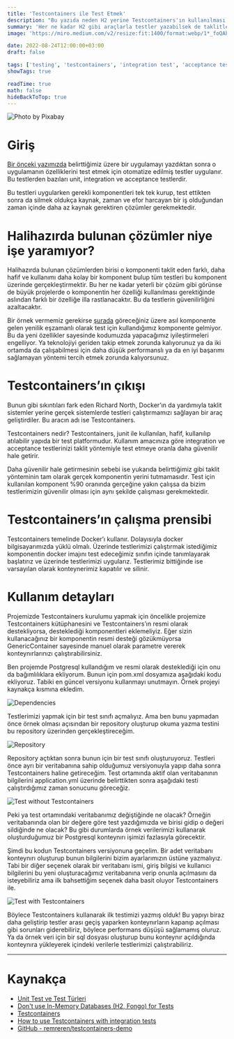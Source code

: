 ```yaml
---
title: 'Testcontainers ile Test Etmek'
description: "Bu yazıda neden H2 yerine Testcontainers'ın kullanılması gerektiği ve hangi sorunları çözdüğünü anlatacağım."
summary: 'Her ne kadar H2 gibi araçlarla testler yazabilsek de taklitler gerçeklerin yerini tutmuyor. Testcontainers da tam burada ortaya çıkıyor.'
image: 'https://miro.medium.com/v2/resize:fit:1400/format:webp/1*_foQAb0bTEbESsdKk8atnA.jpeg'

date: 2022-08-24T12:00:00+03:00
draft: false

tags: ['testing', 'testcontainers', 'integration test', 'acceptance test', 'unit test']
showTags: true

readTime: true
math: false
hideBackToTop: true
---
```


![Photo by Pixabay](https://miro.medium.com/v2/resize:fit:1400/format:webp/1*_foQAb0bTEbESsdKk8atnA.jpeg#full "[Photo by Pixabay](https://www.pexels.com/photo/astronaut-graffiti-on-semi-trailers-163811/)")

# Giriş

[Bir önceki yazımızda](https://medium.com/emlakjet/unit-test-ve-test-türleri-3659574fec8d) belirttiğimiz üzere bir uygulamayı yazdıktan sonra o uygulamanın özelliklerini test etmek için otomatize edilmiş testler uygulanır. Bu testlerden bazıları unit, integration ve acceptance testlerdir.

Bu testleri uygularken gerekli komponentleri tek tek kurup, test ettikten sonra da silmek oldukça kaynak, zaman ve efor harcayan bir iş olduğundan zaman içinde daha az kaynak gerektiren çözümler gerekmektedir.

# Halihazırda bulunan çözümler niye işe yaramıyor?

Halihazırda bulunan çözümlerden birisi o komponenti taklit eden farklı, daha hafif ve kullanımı daha kolay bir komponent bulup tüm testleri bu komponent üzerinde gerçekleştirmektir. Bu her ne kadar yeterli bir çözüm gibi görünse de büyük projelerde o komponentin her özelliği kullanılması gerektiğinde aslından farklı bir özelliğe illa rastlanacaktır. Bu da testlerin güvenilirliğini azaltacaktır.

Bir örnek vermemiz gerekirse [şurada](https://stackoverflow.com/questions/71268596/h2-postgresql-dialect-not-working-with-using-keyword) göreceğiniz üzere asıl komponente gelen yenilik eşzamanlı olarak test için kullandığımız komponente gelmiyor. Bu da yeni özellikler sayesinde kodumuzda yapacağımız iyileştirmeleri engelliyor. Ya teknolojiyi geriden takip etmek zorunda kalıyorunuz ya da iki ortamda da çalışabilmesi için daha düşük performanslı ya da en iyi başarımı sağlamayan yöntemi tercih etmek zorunda kalıyorsunuz.

# Testcontainers’ın çıkışı

Bunun gibi sıkıntıları fark eden Richard North, Docker’ın da yardımıyla taklit sistemler yerine gerçek sistemlerde testleri çalıştırmamızı sağlayan bir araç geliştirdiler. Bu aracın adı ise Testcontainers.

Testcontainers nedir? Testcontainers, junit ile kullanılan, hafif, kullanılıp atılabilir yapıda bir test platformudur. Kullanım amacınıza göre integration ve acceptance testlerinizi taklit yöntemiyle test etmeye oranla daha güvenilir hale getirir.

Daha güvenilir hale getirmesinin sebebi ise yukarıda belirttiğimiz gibi taklit yönteminin tam olarak gerçek komponentin yerini tutmamasıdır. Test için kullanılan komponent %90 oranında gerçeğine yakın çalışsa da bizim testlerimizin güvenilir olması için aynı şekilde çalışması gerekmektedir.

# Testcontainers’ın çalışma prensibi

Testcontainers temelinde Docker’ı kullanır. Dolayısıyla docker bilgisayarımızda yüklü olmalı. Üzerinde testlerimizi çalıştırmak istediğimiz komponentin docker imajını test edeceğimiz sınıfın içinde tanımlayarak başlatırız ve üzerinde testlerimizi uygularız. Testlerimiz bittiğinde ise varsayılan olarak konteynerimiz kapatılır ve silinir.

# Kullanım detayları

Projemizde Testcontainers kurulumu yapmak için öncelikle projemize Testcontainers kütüphanesini ve Testcontainers’ın resmi olarak destekliyorsa, desteklediği komponentleri eklemeliyiz. Eğer sizin kullanacağınız bir komponentin resmi desteği gözükmüyorsa GenericContainer sayesinde manuel olarak parametre vererek konteynırlarınızı çalıştırabilirsiniz.

Ben projemde Postgresql kullandığım ve resmi olarak desteklediği için onu da bağımlılıklara ekliyorum. Bunun için pom.xml dosyamıza aşağıdaki kodu ekliyoruz. Tabiki en güncel versiyonu kullanmayı unutmayın. Örnek projeyi kaynakça kısmına ekledim.

![Dependencies](https://miro.medium.com/v2/resize:fit:1400/format:webp/1*3HVNETP0GX2i20UIznOStw.png)

Testlerimizi yapmak için bir test sınıfı açmalıyız. Ama ben bunu yapmadan önce örnek olması açısından bir repository oluşturup okuma yazma testini bu repository üzerinden gerçekleştireceğim.

![Repository](https://miro.medium.com/v2/resize:fit:1400/format:webp/1*TkAHAWukIceVi8T_uvWDOw.png)

Repository açtıktan sonra bunun için bir test sınıfı oluşturuyoruz. Testleri önce ayrı bir veritabanına sahip olduğumuz versiyonuyla yapıp daha sonra Testcontainers haline getireceğim. Test ortamında aktif olan veritabanının bilgilerini application.yml üzerinde belirttikten sonra aşağıdaki testi çalıştırdığımız zaman sonucunu göreceğiz.

![Test without Testcontainers](https://miro.medium.com/v2/resize:fit:1400/format:webp/1*lqcpAol02FMhmMIxlW9jeQ.png)

Peki ya test ortamındaki veritabanımız değiştiğinde ne olacak? Örneğin veritabanında olan bir değere göre test yazdığımızda ve birisi gidip o değeri sildiğinde ne olacak? Bu gibi durumlarda örnek verilerimizi kullanarak oluşturduğumuz bir Postgresql konteynırı işimizi fazlasıyla görecektir.

Şimdi bu kodun Testcontainers versiyonuna geçelim. Bir adet veritabanı konteynırı oluşturup bunun bilgilerini bizim ayarlarımızın üstüne yazmalıyız. Tabi bir diğer seçenek olarak bir veritabanı ismi, giriş bilgisi ve kullanıcı bilgilerini bu yeni oluşturacağımız veritabanına verip onunla açılmasını da isteyebiliriz ama ilk bahsettiğim seçenek daha basit oluyor Testcontainers ile.

![Test with Testcontainers](https://miro.medium.com/v2/resize:fit:1400/format:webp/1*s6-iDg-tYYL0ter5cF3gQw.png)

Böylece Testcontainers kullanarak ilk testimizi yazmış olduk! Bu yapıyı biraz daha geliştirip testler arası geçiş yaparken konteynırların kapanıp açılması gibi sorunları giderebiliriz, böylece performans düşüşü sağlamamış oluruz. Ya da örnek veri için bir sql dosyası oluşturup bunu konteynır açıldığında konteynıra yükleyerek içindeki verilerle testlerimizi çalıştırabiliriz.

---
# Kaynakça
- [Unit Test ve Test Türleri](https://medium.com/emlakjet/unit-test-ve-test-türleri-3659574fec8d)
- [Don't use In-Memory Databases (H2, Fongo) for Tests](https://phauer.com/2017/dont-use-in-memory-databases-tests-h2/)
- [Testcontainers](https://www.testcontainers.org/)
- [How to use Testcontainers with integration tests](https://proitcsolution.com.ve/how-to-use-testcontainers-with-integration-tests/)
- [GitHub - remreren/testcontainers-demo](https://github.com/remreren/testcontainers-demo)